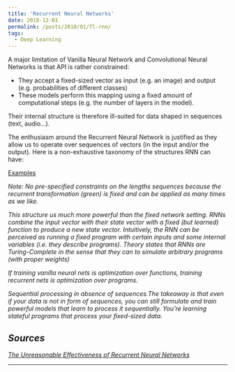 ```yaml
---
title: 'Recurrent Neural Networks'
date: 2018-12-01
permalink: /posts/2010/01/fl-rnn/
tags:
  - Deep Learning
---
```


A major limitation of Vanilla Neural Network and Convolutional Neural Networks is that API is rather constrained:

- They accept a fixed-sized vector as input (e.g. an image) and output (e.g. probabilities of different classes)
- These models perform this mapping using a fixed amount of computational steps (e.g. the number of layers in the model).

Their internal structure is therefore ill-suited for data shaped in sequences (text, audio...).

The enthusiasm around the Recurrent Neural Network is justified as they allow us to operate over sequences of vectors (in the input and/or the output). Here is a non-exhaustive taxonomy of the structures RNN can have:

[Examples](http://karpathy.github.io/assets/rnn/diags.jpeg)

<i>Note:<i> No pre-specified constraints on the lengths sequences because the recurrent transformation (green) is fixed and can be applied as many times as we like.

This structure us much more powerful than the fixed network setting.
RNNs combine the input vector with their state vector with a fixed (but learned) function to produce a new state vector. Intuitively, the RNN can be perceived as running a fixed program with certain inputs and some internal variables (i.e. they describe programs).
Theory states that RNNs are Turing-Complete in the sense that they can to simulate arbitrary programs (with proper weights)

If training vanilla neural nets is optimization over functions, training recurrent nets is optimization over programs.

Sequential processing in absence of sequences.The takeaway is that even if your data is not in form of sequences, you can still formulate and train powerful models that learn to process it sequentially. You’re learning stateful programs that process your fixed-sized data.

## Sources

[The Unreasonable Effectiveness of Recurrent Neural Networks](http://karpathy.github.io/2015/05/21/rnn-effectiveness/)

------
